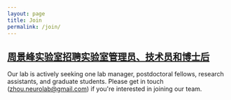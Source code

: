 ```yaml
---
layout: page
title: Join
permalink: /join/
---
```


## [周景峰实验室招聘实验室管理员、技术员和博士后](hiring.md)

Our lab is actively seeking one lab manager, postdoctoral fellows, research assistants, and graduate students. Please get in touch ([zhou.neurolab@gmail.com](zhou.neurolab@gmail.com)) if you're interested in joining our team.
